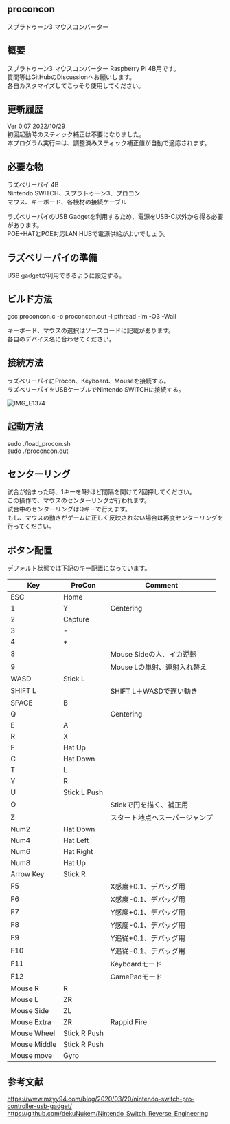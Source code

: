 ## proconcon
スプラトゥーン3 マウスコンバーター  

## 概要
スプラトゥーン3 マウスコンバーター Raspberry Pi 4B用です。  
質問等はGitHubのDiscussionへお願いします。  
各自カスタマイズしてこっそり使用してください。  
  
## 更新履歴  
Ver 0.07 2022/10/29  
初回起動時のスティック補正は不要になりました。  
本プログラム実行中は、調整済みスティック補正値が自動で適応されます。

## 必要な物
ラズベリーパイ 4B   
Nintendo SWITCH、スプラトゥーン3、プロコン  
マウス、キーボード、各機材の接続ケーブル  
  
ラズベリーパイのUSB Gadgetを利用するため、電源をUSB-C以外から得る必要があります。  
POE+HATとPOE対応LAN HUBで電源供給がよいでしょう。  
  
## ラズベリーパイの準備
USB gadgetが利用できるように設定する。  
  
## ビルド方法
gcc proconcon.c -o proconcon.out -l pthread -lm -O3 -Wall  
  
キーボード、マウスの選択はソースコードに記載があります。  
各自のデバイス名に合わせてください。  
  
## 接続方法
ラズベリーパイにProcon、Keyboard、Mouseを接続する。  
ラズベリーパイをUSBケーブルでNintendo SWITCHに接続する。  
  
![IMG_E1374](https://user-images.githubusercontent.com/83897755/189526222-d5b93a43-8da5-405b-a07e-c4226972e039.JPG)
  
## 起動方法
sudo ./load_procon.sh  
sudo ./proconcon.out  

## センターリング  
試合が始まった時、1キーを1秒ほど間隔を開けて2回押してください。  
この操作で、マウスのセンターリングが行われます。  
試合中のセンターリングはQキーで行えます。  
もし、マウスの動きがゲームに正しく反映されない場合は再度センターリングを行ってください。  

## ボタン配置
デフォルト状態では下記のキー配置になっています。  

| Key           | ProCon        | Comment                                           |  
| ------------- | ------------- | ------------------------------------------------- |  
| ESC           | Home          |                                                   |
| 1             | Y             | Centering                                         |  
| 2             | Capture       |                                                   |  
| 3             | -             |                                                   |  
| 4             | +             |                                                   | 
| 8             |               | Mouse Sideの人、イカ逆転                           | 
| 9             |               | Mouse Lの単射、連射入れ替え                        | 
| WASD          | Stick L       |                                                   | 
| SHIFT L       |               | SHIFT L＋WASDで遅い動き                            | 
| SPACE         | B             |                                                   |
| Q             |               | Centering                                         | 
| E             | A             |                                                   | 
| R             | X             |                                                   | 
| F             | Hat Up        |                                                   | 
| C             | Hat Down      |                                                   | 
| T             | L             |                                                   | 
| Y             | R             |                                                   | 
| U             | Stick L Push  |                                                   | 
| O             |               | Stickで円を描く、補正用                            | 
| Z             |               | スタート地点へスーパージャンプ                     | 
| Num2          | Hat Down      |                                                   | 
| Num4          | Hat Left      |                                                   | 
| Num6          | Hat Right     |                                                   | 
| Num8          | Hat Up        |                                                   | 
| Arrow Key     | Stick R       |                                                   | 
| F5            |               | X感度+0.1、デバッグ用                              | 
| F6            |               | X感度-0.1、デバッグ用                              | 
| F7            |               | Y感度+0.1、デバッグ用                              | 
| F8            |               | Y感度-0.1、デバッグ用                              | 
| F9            |               | Y追従+0.1、デバッグ用                              | 
| F10           |               | Y追従-0.1、デバッグ用                              | 
| F11           |               | Keyboardモード                                     | 
| F12           |               | GamePadモード                                      | 
| Mouse R       | R             |                                                   | 
| Mouse L       | ZR            |                                                   | 
| Mouse Side    | ZL            |                                                   | 
| Mouse Extra   | ZR            | Rappid Fire                                       | 
| Mouse Wheel   | Stick R Push  |                                                   | 
| Mouse Middle  | Stick R Push  |                                                   | 
| Mouse move    | Gyro          |                                                   | 

  
## 参考文献
https://www.mzyy94.com/blog/2020/03/20/nintendo-switch-pro-controller-usb-gadget/  
https://github.com/dekuNukem/Nintendo_Switch_Reverse_Engineering  
